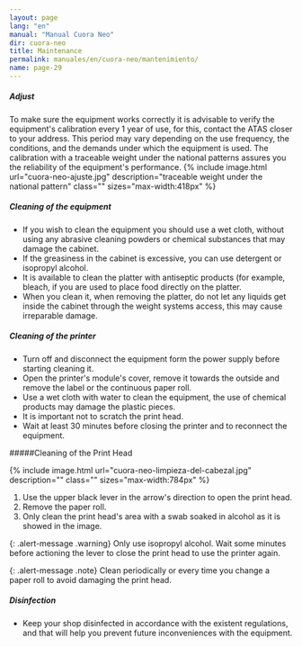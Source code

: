 ```yaml
---
layout: page
lang: "en"
manual: "Manual Cuora Neo"
dir: cuora-neo
title: Maintenance
permalink: manuales/en/cuora-neo/mantenimiento/
name: page-29
---
```

##### Adjust

To make sure the equipment works correctly it is advisable to verify the equipment's calibration every 1 year of use, for this, contact the ATAS closer to your address.
This period may vary depending on the use frequency, the conditions, and the demands under which the equipment is used.
The calibration with a traceable weight under the national patterns assures you the reliability of the equipment's performance.
{% include image.html url="cuora-neo-ajuste.jpg" description="traceable weight under the national pattern" class="" sizes="max-width:418px" %} 

##### Cleaning of the equipment

- If you wish to clean the equipment you should use a wet cloth, without using any abrasive cleaning powders or chemical substances that may damage the cabinet.
- If the greasiness in the cabinet is excessive, you can use detergent or isopropyl alcohol.
- It is available to clean the platter with antiseptic products (for example, bleach, if you are used to place food directly on the platter.
- When you clean it, when removing the platter, do not let any liquids get inside the cabinet through the weight systems access, this may cause irreparable damage.

##### Cleaning of the printer

- Turn off and disconnect the equipment form the power supply before starting cleaning it.
- Open the printer's module's cover, remove it towards the outside and remove the label or the continuous paper roll.
- Use a wet cloth with water to clean the equipment, the use of chemical products may damage the plastic pieces.
- It is important not to scratch the print head.
- Wait at least 30 minutes before closing the printer and to reconnect the equipment.

#####Cleaning of the Print Head

{% include image.html url="cuora-neo-limpieza-del-cabezal.jpg" description="" class="" sizes="max-width:784px" %}
1. Use the upper black lever in the arrow's direction to open the print head.
2. Remove the paper roll.
3. Only clean the print head's area with a swab soaked in alcohol as it is showed in the image.

  {: .alert-message .warning}
  Only use isopropyl alcohol.
  Wait some minutes before actioning the lever to close the print head to use the printer again.


{: .alert-message .note}
Clean periodically or every time you change a paper roll to avoid damaging the print head.

##### Disinfection

- Keep your shop disinfected in accordance with the existent regulations, and that will help you prevent future inconveniences with the equipment.

